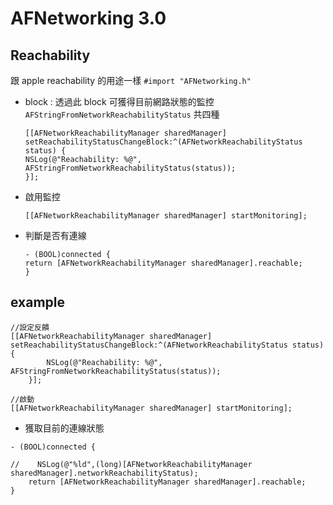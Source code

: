 # AFNetworking 3.0

## Reachability

跟 apple reachability 的用途一樣
`#import "AFNetworking.h"`


- block : 透過此 block 可獲得目前網路狀態的監控 `AFStringFromNetworkReachabilityStatus` 共四種

	```
	[[AFNetworkReachabilityManager sharedManager] setReachabilityStatusChangeBlock:^(AFNetworkReachabilityStatus status) {
    NSLog(@"Reachability: %@", AFStringFromNetworkReachabilityStatus(status));
	}];
	```

- 啟用監控

	```
	[[AFNetworkReachabilityManager sharedManager] startMonitoring];
	```
		
- 判斷是否有連線

	```
	- (BOOL)connected {
    return [AFNetworkReachabilityManager sharedManager].reachable;
	}
	```	

## example

```
//設定反饋
[[AFNetworkReachabilityManager sharedManager] setReachabilityStatusChangeBlock:^(AFNetworkReachabilityStatus status) {
        NSLog(@"Reachability: %@", AFStringFromNetworkReachabilityStatus(status));
    }];

//啟動
[[AFNetworkReachabilityManager sharedManager] startMonitoring];
```

- 獲取目前的連線狀態

```
- (BOOL)connected {
	
//    NSLog(@"%ld",(long)[AFNetworkReachabilityManager sharedManager].networkReachabilityStatus);
    return [AFNetworkReachabilityManager sharedManager].reachable;
}
```